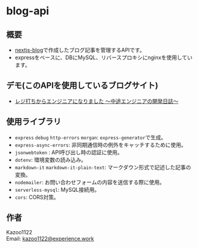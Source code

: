 # blog-api

## 概要
- [nextjs-blog](https://github.com/Kazoo1122/nextjs-blog)で作成したブログ記事を管理するAPIです。
- expressをベースに、DBにMySQL、リバースプロキシにnginxを使用しています。

## デモ(このAPIを使用しているブログサイト)
- [レジ打ちからエンジニアになりました 〜中途エンジニアの開発日誌〜](https://dev-learning.net/)

## 使用ライブラリ  
- `express` `debug` `http-errors` `morgan`: `express-generator`で生成。  
- `express-async-errors`: 非同期通信時の例外をキャッチするために使用。  
- `jsonwebtoken` : API呼び出し時の認証に使用。  
- `dotenv`: 環境変数の読み込み。   
- `markdown-it` `markdown-it-plain-text`: マークダウン形式で記述した記事の変換。  
- `nodemailer`: お問い合わせフォームの内容を送信する際に使用。
- `serverless-mysql`: MySQL接続用。  
- `cors`: CORS対策。  

## 作者
Kazoo1122  
Email: [kazoo1122@experience.work](kazoo1122@experience.work)
